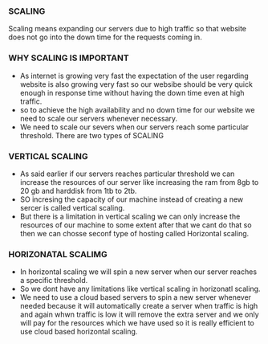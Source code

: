 ### SCALING
Scaling means expanding our servers due to high traffic so that website does not  go into the down time for the requests coming in.

### WHY SCALING IS IMPORTANT 
- As internet is growing very fast the expectation  of the user regarding website is also growing very fast so our websibe should be very quick enough in response time without having the down time even at high traffic.
- so to achieve the high availability and no down time for our website we need to scale our  servers whenever necessary.
- We need to scale our severs when our servers reach some particular threshold.
There are two types of SCALING 
### VERTICAL SCALING
- As said  earlier if our servers reaches particular threshold we can increase the resources of our server like increasing the ram from 8gb to 20 gb and harddisk from 1tb to 2tb.
- SO incresing the capacity of our machine instead of creating a new sercer is called vertical scaling.
- But there is a limitation in vertical scaling we can only increase the resources  of our machine to some extent after that we cant do that so then  we can chosse seconf type of hosting called Horizontal scaling.

### HORIZONATAL SCALIMG
- In horizontal scaling we will spin a new server when our server reaches a specific threshold.
- So we  dont have any limitations like vertical scaling in horizonatl scaling.
- We need to use a cloud based servers to spin a new server whenever needed because it will automatically create a server when traffic is high and again whwn traffic is low it will remove the extra server and we only will pay for the resources which we have used so it is really efficient to use cloud based horizontal scaling.